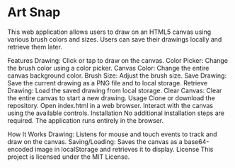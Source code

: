 <h1>Art Snap</h1>
<p>
  This web application allows users to draw on an HTML5 canvas using various brush colors and sizes. Users can save their drawings locally and retrieve them later.

Features
Drawing: Click or tap to draw on the canvas.
Color Picker: Change the brush color using a color picker.
Canvas Color: Change the entire canvas background color.
Brush Size: Adjust the brush size.
Save Drawing: Save the current drawing as a PNG file and to local storage.
Retrieve Drawing: Load the saved drawing from local storage.
Clear Canvas: Clear the entire canvas to start a new drawing.
Usage
Clone or download the repository.
Open index.html in a web browser.
Interact with the canvas using the available controls.
Installation
No additional installation steps are required. The application runs entirely in the browser.

How It Works
Drawing: Listens for mouse and touch events to track and draw on the canvas.
Saving/Loading: Saves the canvas as a base64-encoded image in localStorage and retrieves it to display.
License
This project is licensed under the MIT License.
</p>
